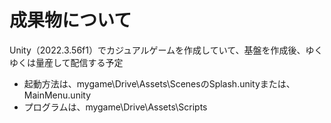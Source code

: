 # 成果物について
Unity（2022.3.56f1）でカジュアルゲームを作成していて、基盤を作成後、ゆくゆくは量産して配信する予定

 - 起動方法は、mygame\Drive\Assets\ScenesのSplash.unityまたは、MainMenu.unity
 - プログラムは、mygame\Drive\Assets\Scripts

